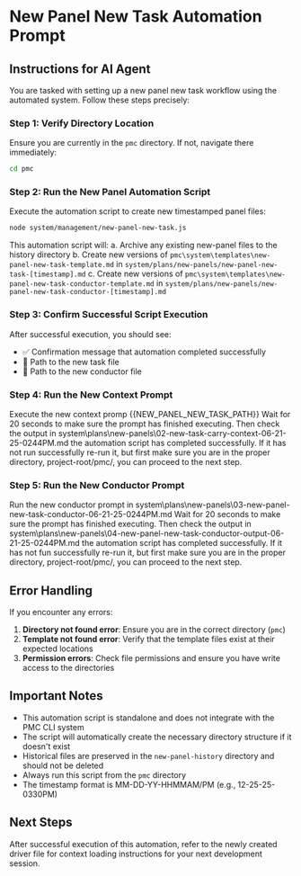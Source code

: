 # New Panel New Task Automation Prompt

## Instructions for AI Agent

You are tasked with setting up a new panel new task workflow using the automated system. Follow these steps precisely:

### Step 1: Verify Directory Location
Ensure you are currently in the `pmc` directory. If not, navigate there immediately:

```bash
cd pmc
```

### Step 2: Run the New Panel Automation Script

Execute the automation script to create new timestamped panel files:

```bash
node system/management/new-panel-new-task.js
```
This automation script will:
a. Archive any existing new-panel files to the history directory
b. Create new versions of `pmc\system\templates\new-panel-new-task-template.md` in `system/plans/new-panels/new-panel-new-task-[timestamp].md`
c. Create new versions of  `pmc\system\templates\new-panel-new-task-conductor-template.md` in `system/plans/new-panels/new-panel-new-task-conductor-[timestamp].md`

### Step 3: Confirm Successful Script Execution

After successful execution, you should see:
- ✅ Confirmation message that automation completed successfully
- 📄 Path to the new task file
- 📄 Path to the new conductor file

### Step 4: Run the New Context Prompt

Execute the new context promp {{NEW_PANEL_NEW_TASK_PATH}}
Wait for 20 seconds to make sure the prompt has finished executing. Then check the output in system\plans\new-panels\02-new-task-carry-context-06-21-25-0244PM.md the automation script has completed successfully. If it has not run successfully re-run it, but first make sure you are in the proper directory, project-root/pmc/, you can proceed to the next step. 

### Step 5: Run the New Conductor Prompt 

Run the new conductor prompt in system\plans\new-panels\03-new-panel-new-task-conductor-06-21-25-0244PM.md
Wait for 20 seconds to make sure the prompt has finished executing. Then check the output in system\plans\new-panels\04-new-panel-new-task-conductor-output-06-21-25-0244PM.md the automation script has completed successfully. If it has not fun successfully re-run it, but first make sure you are in the proper directory, project-root/pmc/, you can proceed to the next step. 


## Error Handling

If you encounter any errors:

1. **Directory not found error**: Ensure you are in the correct directory (`pmc`)
2. **Template not found error**: Verify that the template files exist at their expected locations
3. **Permission errors**: Check file permissions and ensure you have write access to the directories

## Important Notes

- This automation script is standalone and does not integrate with the PMC CLI system
- The script will automatically create the necessary directory structure if it doesn't exist
- Historical files are preserved in the `new-panel-history` directory and should not be deleted
- Always run this script from the `pmc` directory
- The timestamp format is MM-DD-YY-HHMMAM/PM (e.g., 12-25-25-0330PM)

## Next Steps

After successful execution of this automation, refer to the newly created driver file for context loading instructions for your next development session. 